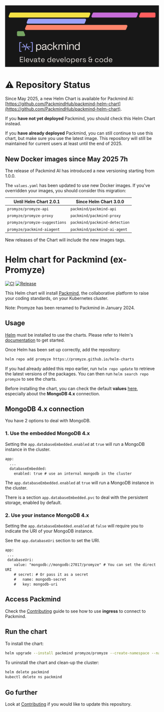 
![Packmind](CoverPackmind.png)

# ⚠️ Repository Status

Since May 2025, a new Helm Chart is available for Packmind AI: [https://github.com/PackmindHub/packmind-helm-chart](https://github.com/PackmindHub/packmind-helm-chart).

If you **have not yet deployed** Packmind, you should check this Helm Chart instead.

If you **have already deployed** Packmind, you can still continue to use this chart, but make sure you use the latest image.
This repository will still be maintained for current users at least until the end of 2025.

## New Docker images since May 2025 7h

The release of Packmind AI has introduced a new versioning starting from 1.0.0.

The `values.yaml` has been updated to use new Docker images. If you've overridden your images, you should consider this migration:

| Until Helm Chart 2.0.1 | Since Helm Chart 3.0.0        |
|------------------------|-------------------------------|
| `promyze/promyze-api` | `packmind/packmind-api`       |
| `promyze/promyze-proxy` | `packmind/packmind-proxy`     |
| `promyze/promyze-suggestions` | `packmind/packmind-detection` |
| `promyze/packmind-aiagent` | `packmind/packmind-ai-agent`   |

New releases of the Chart will include the new images tags.

# Helm chart for Packmind (ex-Promyze)

[![CI](https://github.com/promyze/helm-charts/actions/workflows/ci.yaml/badge.svg?branch=main)](https://github.com/promyze/helm-charts/actions/workflows/ci.yaml)
[![Release](https://github.com/promyze/helm-charts/actions/workflows/release.yaml/badge.svg?branch=main)](https://github.com/promyze/helm-charts/actions/workflows/release.yaml)

This Helm chart will install [Packmind](https://packmind.com/), the collaborative platform to raise your coding standards, on your Kubernetes cluster.

Note: Promyze has been renamed to Packmind in January 2024.

## Usage

[Helm](https://helm.sh) must be installed to use the charts. Please refer to Helm's [documentation](https://helm.sh/docs) to get started.

Once Helm has been set up correctly, add the repository:

```bash
helm repo add promyze https://promyze.github.io/helm-charts
```

If you had already added this repo earlier, run `helm repo update` to retrieve the latest versions of the packages. You can then run `helm search repo promyze` to see the charts.

Before installing the chart, you can check the default **values** [here](https://github.com/promyze/helm-charts/blob/main/charts/promyze/values.yaml), especially about the **MongoDB 4.x** connection.

## MongoDB 4.x connection

You have 2 options to deal with MongoDB.

### 1. Use the embedded MongoDB 4.x

Setting the `app.databaseEmbedded.enabled` at `true` will run a MongoDB instance in the cluster.

```
app:
  ...
  databaseEmbedded:
    enabled: true # use an internal mongodb in the cluster
```

The `app.databaseEmbedded.enabled` at `true` will run a MongoDB instance in the cluster.

There is a section `app.databaseEmbedded.pvc` to deal with the persistent storage, enabled by default.

### 2. Use your instance MongoDB 4.x

Setting the `app.databaseEmbedded.enabled` at `false` will require you to indicate the URI of your MongoDB instance.

See the `app.databaseUri` section to set the URI.

```
app:
 ...
 databaseUri:
    value: "mongodb://mongodb:27017/promyze" # You can set the direct URI
    # secret: # Or pass it as a secret
    #   name: mongodb-secret
    #   key: mongodb-uri
```

## Access Packmind

Check the [Contributing](docs/CONTRIBUTING.md) guide to see how to use  **ingress** to connect to Packmind.

## Run the chart

To install the chart:

```bash
helm upgrade --install packmind promyze/promyze --create-namespace --namespace packmind
```

To uninstall the chart and clean-up the cluster:

```bash
helm delete packmind
kubectl delete ns packmind
```

## Go further

Look at [Contributing](docs/CONTRIBUTING.md) if you would like to update this repository.
